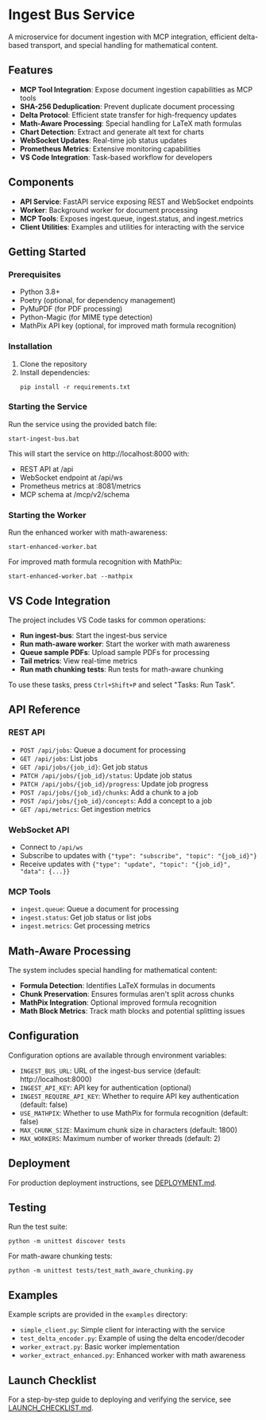 # Ingest Bus Service

A microservice for document ingestion with MCP integration, efficient delta-based transport, and special handling for mathematical content.

## Features

- **MCP Tool Integration**: Expose document ingestion capabilities as MCP tools
- **SHA-256 Deduplication**: Prevent duplicate document processing
- **Delta Protocol**: Efficient state transfer for high-frequency updates
- **Math-Aware Processing**: Special handling for LaTeX math formulas
- **Chart Detection**: Extract and generate alt text for charts
- **WebSocket Updates**: Real-time job status updates
- **Prometheus Metrics**: Extensive monitoring capabilities
- **VS Code Integration**: Task-based workflow for developers

## Components

- **API Service**: FastAPI service exposing REST and WebSocket endpoints
- **Worker**: Background worker for document processing
- **MCP Tools**: Exposes ingest.queue, ingest.status, and ingest.metrics
- **Client Utilities**: Examples and utilities for interacting with the service

## Getting Started

### Prerequisites

- Python 3.8+
- Poetry (optional, for dependency management)
- PyMuPDF (for PDF processing)
- Python-Magic (for MIME type detection)
- MathPix API key (optional, for improved math formula recognition)

### Installation

1. Clone the repository
2. Install dependencies:
   ```
   pip install -r requirements.txt
   ```

### Starting the Service

Run the service using the provided batch file:

```
start-ingest-bus.bat
```

This will start the service on http://localhost:8000 with:
- REST API at /api
- WebSocket endpoint at /api/ws
- Prometheus metrics at :8081/metrics
- MCP schema at /mcp/v2/schema

### Starting the Worker

Run the enhanced worker with math-awareness:

```
start-enhanced-worker.bat
```

For improved math formula recognition with MathPix:

```
start-enhanced-worker.bat --mathpix
```

## VS Code Integration

The project includes VS Code tasks for common operations:

- **Run ingest-bus**: Start the ingest-bus service
- **Run math-aware worker**: Start the worker with math awareness
- **Queue sample PDFs**: Upload sample PDFs for processing
- **Tail metrics**: View real-time metrics
- **Run math chunking tests**: Run tests for math-aware chunking

To use these tasks, press `Ctrl+Shift+P` and select "Tasks: Run Task".

## API Reference

### REST API

- `POST /api/jobs`: Queue a document for processing
- `GET /api/jobs`: List jobs
- `GET /api/jobs/{job_id}`: Get job status
- `PATCH /api/jobs/{job_id}/status`: Update job status
- `PATCH /api/jobs/{job_id}/progress`: Update job progress
- `POST /api/jobs/{job_id}/chunks`: Add a chunk to a job
- `POST /api/jobs/{job_id}/concepts`: Add a concept to a job
- `GET /api/metrics`: Get ingestion metrics

### WebSocket API

- Connect to `/api/ws`
- Subscribe to updates with `{"type": "subscribe", "topic": "{job_id}"}`
- Receive updates with `{"type": "update", "topic": "{job_id}", "data": {...}}`

### MCP Tools

- `ingest.queue`: Queue a document for processing
- `ingest.status`: Get job status or list jobs
- `ingest.metrics`: Get processing metrics

## Math-Aware Processing

The system includes special handling for mathematical content:

- **Formula Detection**: Identifies LaTeX formulas in documents
- **Chunk Preservation**: Ensures formulas aren't split across chunks
- **MathPix Integration**: Optional improved formula recognition
- **Math Block Metrics**: Track math blocks and potential splitting issues

## Configuration

Configuration options are available through environment variables:

- `INGEST_BUS_URL`: URL of the ingest-bus service (default: http://localhost:8000)
- `INGEST_API_KEY`: API key for authentication (optional)
- `INGEST_REQUIRE_API_KEY`: Whether to require API key authentication (default: false)
- `USE_MATHPIX`: Whether to use MathPix for formula recognition (default: false)
- `MAX_CHUNK_SIZE`: Maximum chunk size in characters (default: 1800)
- `MAX_WORKERS`: Maximum number of worker threads (default: 2)

## Deployment

For production deployment instructions, see [DEPLOYMENT.md](DEPLOYMENT.md).

## Testing

Run the test suite:

```
python -m unittest discover tests
```

For math-aware chunking tests:

```
python -m unittest tests/test_math_aware_chunking.py
```

## Examples

Example scripts are provided in the `examples` directory:

- `simple_client.py`: Simple client for interacting with the service
- `test_delta_encoder.py`: Example of using the delta encoder/decoder
- `worker_extract.py`: Basic worker implementation
- `worker_extract_enhanced.py`: Enhanced worker with math awareness

## Launch Checklist

For a step-by-step guide to deploying and verifying the service, see [LAUNCH_CHECKLIST.md](LAUNCH_CHECKLIST.md).
